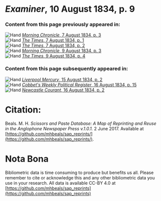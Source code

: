 # *Examiner*, 10 August 1834, p. 9  
  
### Content from this page previously appeared in:  
![Hand](http://scissorsandpaste.net/wp-content/uploads/2017/06/smallhandpointer.png) [*Morning Chronicle*, 7 August 1834, p. 3](https://mhbeals.github.io/sap_html/Morning-Chronicle/Morning-Chronicle-7-August-1834-p-3)  
![Hand](http://scissorsandpaste.net/wp-content/uploads/2017/06/smallhandpointer.png) [*The Times*, 7 August 1834, p. 1](https://mhbeals.github.io/sap_html/The-Times/The-Times-7-August-1834-p-1)  
![Hand](http://scissorsandpaste.net/wp-content/uploads/2017/06/smallhandpointer.png) [*The Times*, 7 August 1834, p. 2](https://mhbeals.github.io/sap_html/The-Times/The-Times-7-August-1834-p-2)  
![Hand](http://scissorsandpaste.net/wp-content/uploads/2017/06/smallhandpointer.png) [*Morning Chronicle*, 9 August 1834, p. 3](https://mhbeals.github.io/sap_html/Morning-Chronicle/Morning-Chronicle-9-August-1834-p-3)  
![Hand](http://scissorsandpaste.net/wp-content/uploads/2017/06/smallhandpointer.png) [*The Times*, 9 August 1834, p. 4](https://mhbeals.github.io/sap_html/The-Times/The-Times-9-August-1834-p-4)  
  
### Content from this page subsequently appeared in:  
![Hand](http://scissorsandpaste.net/wp-content/uploads/2017/06/smallhandpointer.png) [*Liverpool Mercury*, 15 August 1834, p. 2](https://mhbeals.github.io/sap_html/Liverpool-Mercury/Liverpool-Mercury-15-August-1834-p-2)  
![Hand](http://scissorsandpaste.net/wp-content/uploads/2017/06/smallhandpointer.png) [*Cobbet's Weekly Political Register*, 16 August 1834, p. 15](https://mhbeals.github.io/sap_html/Cobbet's-Weekly-Political-Register/Cobbet's-Weekly-Political-Register-16-August-1834-p-15)  
![Hand](http://scissorsandpaste.net/wp-content/uploads/2017/06/smallhandpointer.png) [*Newcastle Courant*, 16 August 1834, p. 2](https://mhbeals.github.io/sap_html/Newcastle-Courant/Newcastle-Courant-16-August-1834-p-2)  


# Citation: 

Beals. M. H. *Scissors and Paste Database: A Map of Reprinting and Reuse in the Anglophone Newspaper Press v.1.0.1.* 2 June 2017. Available at [https://github.com/mhbeals/sap_reprints/](https://github.com/mhbeals/sap_reprints/). 

# Nota Bona

Bibliometric data is time consuming to produce but benefits us all. Please remember to cite or acknowledge this and any other bibliometric data you use in your research. All data is available CC-BY 4.0 at [https://github.com/mhbeals/sap_reprints](https://github.com/mhbeals/sap_reprints)